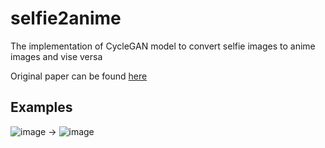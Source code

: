# selfie2anime

The implementation of CycleGAN model to convert selfie images to anime images and vise versa

Original paper can be found [here](https://arxiv.org/abs/1703.10593)

## Examples
![image](https://github.com/SashaDance/selfie2anime/assets/122171457/df50a7ee-4a1b-49bd-935b-ef0447172465) -> ![image](https://github.com/SashaDance/selfie2anime/assets/122171457/f2a78821-2d06-405d-b517-709d8520d5d5)

